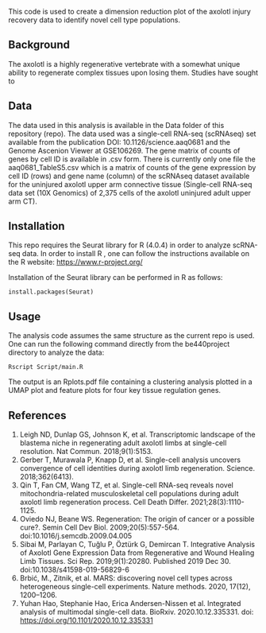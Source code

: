 This code is used to create a dimension reduction plot of the axolotl injury recovery data to identify novel cell type populations. 

## Background

The axolotl is a highly regenerative vertebrate with a somewhat unique ability to regenerate complex tissues upon losing them. Studies have sought to 

## Data

The data used in this analysis is available in the Data folder of this repository (repo). The data used was a single-cell RNA-seq (scRNAseq) set available from the publication DOI: 10.1126/science.aaq0681 and the Genome Ascenion Viewer at GSE106269. The gene matrix of counts of genes by cell ID is available in .csv form. There is currently only one file the aaq0681_TableS5.csv which is a matrix of counts of the gene expression by cell ID (rows) and gene name (column) of the scRNAseq dataset available for the uninjured axolotl upper arm connective tissue (Single-cell RNA-seq data set (10X Genomics) of 2,375 cells of the axolotl uninjured adult upper arm CT).

## Installation

This repo requires the Seurat library for R (4.0.4) in order to analyze scRNA-seq data. In order to install R , one can follow the instructions available on the R website: https://www.r-project.org/

Installation of the Seurat library can be performed in R as follows:
```
install.packages(Seurat)
```

## Usage

The analysis code assumes the same structure as the current repo is used. One can run the following command directly from the be440project directory to analyze the data:

```
Rscript Script/main.R
```

The output is an Rplots.pdf file containing a clustering analysis plotted in a UMAP plot and feature plots for four key tissue regulation genes. 

## References

1. Leigh ND, Dunlap GS, Johnson K, et al. Transcriptomic landscape of the blastema niche in regenerating adult axolotl limbs at single-cell resolution. Nat Commun. 2018;9(1):5153. 
2. Gerber T, Murawala P, Knapp D, et al. Single-cell analysis uncovers convergence of cell identities during axolotl limb regeneration. Science. 2018;362(6413).
3. Qin T, Fan CM, Wang TZ, et al. Single-cell RNA-seq reveals novel mitochondria-related musculoskeletal cell populations during adult axolotl limb regeneration process. Cell Death Differ. 2021;28(3):1110-1125.
4. Oviedo NJ, Beane WS. Regeneration: The origin of cancer or a possible cure?. Semin Cell Dev Biol. 2009;20(5):557-564. doi:10.1016/j.semcdb.2009.04.005
5. Sibai M, Parlayan C, Tuğlu P, Öztürk G, Demircan T. Integrative Analysis of Axolotl Gene Expression Data from Regenerative and Wound Healing Limb Tissues. Sci Rep. 2019;9(1):20280. Published 2019 Dec 30. doi:10.1038/s41598-019-56829-6
6. Brbić, M., Zitnik, et al. MARS: discovering novel cell types across heterogeneous single-cell experiments. Nature methods. 2020, 17(12), 1200–1206.
7. Yuhan Hao, Stephanie Hao, Erica Andersen-Nissen et al. Integrated analysis of multimodal single-cell data. BioRxiv. 2020.10.12.335331. doi: https://doi.org/10.1101/2020.10.12.335331
